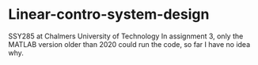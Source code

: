 # Linear-contro-system-design
SSY285 at Chalmers University of Technology
In assignment 3, only the MATLAB version older than 2020 could run the code, so far I have no idea why.
